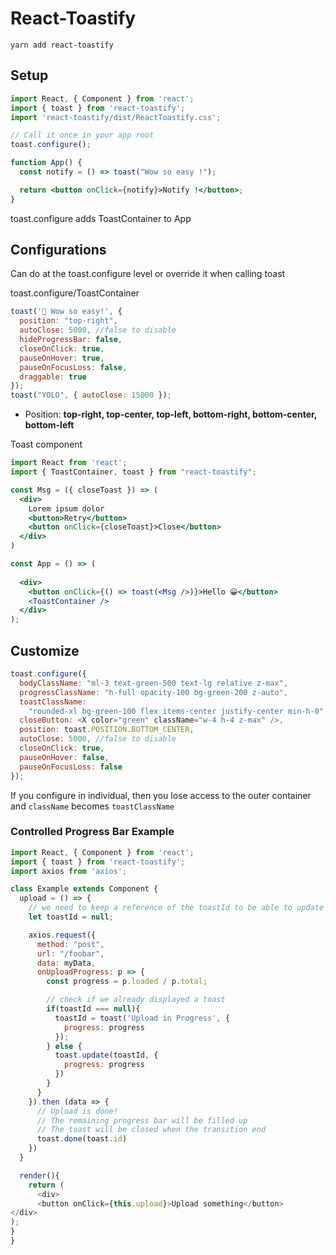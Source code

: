 # React-Toastify

```
yarn add react-toastify
```

## Setup

```jsx
import React, { Component } from 'react';
import { toast } from 'react-toastify';
import 'react-toastify/dist/ReactToastify.css';

// Call it once in your app root
toast.configure();

function App() {
  const notify = () => toast("Wow so easy !");

  return <button onClick={notify}>Notify !</button>;
}
```

toast.configure adds ToastContainer to App

## Configurations

Can do at the toast.configure level or override it when calling toast

toast.configure/ToastContainer

```js
toast('🦄 Wow so easy!', {
  position: "top-right",
  autoClose: 5000, //false to disable
  hideProgressBar: false,
  closeOnClick: true,
  pauseOnHover: true,
  pauseOnFocusLoss: false,
  draggable: true
});
toast("YOLO", { autoClose: 15000 });
```

- Position:  **top-right, top-center, top-left, bottom-right, bottom-center, bottom-left**

Toast component

```jsx
import React from 'react';
import { ToastContainer, toast } from "react-toastify";

const Msg = ({ closeToast }) => (
  <div>
    Lorem ipsum dolor
    <button>Retry</button>
    <button onClick={closeToast}>Close</button>
  </div>
)

const App = () => (
  
  <div>
    <button onClick={() => toast(<Msg />)}>Hello 😀</button>
    <ToastContainer />
  </div>
);
```

## Customize

```js
toast.configure({
  bodyClassName: "ml-3 text-green-500 text-lg relative z-max",
  progressClassName: "h-full opacity-100 bg-green-200 z-auto",
  toastClassName:
    "rounded-xl bg-green-100 flex items-center justify-center min-h-0", //disable default min height
  closeButton: <X color="green" className="w-4 h-4 z-max" />,
  position: toast.POSITION.BOTTOM_CENTER,
  autoClose: 5000, //false to disable
  closeOnClick: true,
  pauseOnHover: false,
  pauseOnFocusLoss: false
});
```

If you configure in individual, then you lose access to the outer container and `className` becomes `toastClassName`

### Controlled Progress Bar Example

```js
import React, { Component } from 'react';
import { toast } from 'react-toastify';
import axios from 'axios';

class Example extends Component {
  upload = () => {
    // we need to keep a reference of the toastId to be able to update it
    let toastId = null;

    axios.request({
      method: "post", 
      url: "/foobar", 
      data: myData, 
      onUploadProgress: p => {
        const progress = p.loaded / p.total;

        // check if we already displayed a toast
        if(toastId === null){
          toastId = toast('Upload in Progress', {
            progress: progress
          });
        } else {
          toast.update(toastId, {
            progress: progress
          })
        }
      }
    }).then (data => {
      // Upload is done! 
      // The remaining progress bar will be filled up
      // The toast will be closed when the transition end
      toast.done(toast.id)
    })
  }

  render(){
    return (
      <div>
      <button onClick={this.upload}>Upload something</button>
</div>
);
}
}
```


